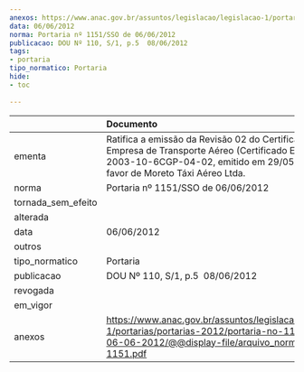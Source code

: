 ```yaml
---
anexos: https://www.anac.gov.br/assuntos/legislacao/legislacao-1/portarias/portarias-2012/portaria-no-1151-sso-de-06-06-2012/@@display-file/arquivo_norma/PA2012-1151.pdf
data: 06/06/2012
norma: Portaria nº 1151/SSO de 06/06/2012
publicacao: DOU Nº 110, S/1, p.5  08/06/2012
tags:
- portaria
tipo_normatico: Portaria
hide: 
- toc 
 
---
```


|                    | Documento                                                                                                                                                                          |
|:-------------------|:-----------------------------------------------------------------------------------------------------------------------------------------------------------------------------------|
| ementa             | Ratifica a emissão da Revisão 02 do Certificado de Empresa de Transporte Aéreo (Certificado ETA) Nº 2003-10-6CGP-04-02, emitido em 29/05/2012, em favor de Moreto Táxi Aéreo Ltda. |
| norma              | Portaria nº 1151/SSO de 06/06/2012                                                                                                                                                 |
| tornada_sem_efeito |                                                                                                                                                                                    |
| alterada           |                                                                                                                                                                                    |
| data               | 06/06/2012                                                                                                                                                                         |
| outros             |                                                                                                                                                                                    |
| tipo_normatico     | Portaria                                                                                                                                                                           |
| publicacao         | DOU Nº 110, S/1, p.5  08/06/2012                                                                                                                                                   |
| revogada           |                                                                                                                                                                                    |
| em_vigor           |                                                                                                                                                                                    |
| anexos             | https://www.anac.gov.br/assuntos/legislacao/legislacao-1/portarias/portarias-2012/portaria-no-1151-sso-de-06-06-2012/@@display-file/arquivo_norma/PA2012-1151.pdf                  |